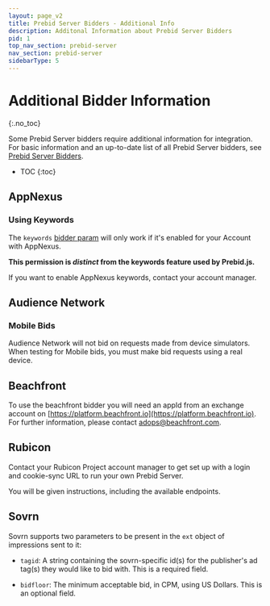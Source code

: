 ```yaml
---
layout: page_v2
title: Prebid Server Bidders - Additional Info
description: Additonal Information about Prebid Server Bidders
pid: 1
top_nav_section: prebid-server
nav_section: prebid-server
sidebarType: 5
---
```


# Additional Bidder Information
{:.no_toc}

Some Prebid Server bidders require additional information for integration. For basic information and an up-to-date list of all Prebid Server bidders, see [Prebid Server Bidders]({{site.baseurl}}/dev-docs/prebid-server-bidders.html).

* TOC
{:toc}

## AppNexus

### Using Keywords

The `keywords` [bidder param](https://github.com/prebid/prebid-server/blob/master/static/bidder-params/appnexus.json) will only work if
it's enabled for your Account with AppNexus.

**This permission is _distinct_ from the keywords feature used by Prebid.js.**

If you want to enable AppNexus keywords, contact your account manager.

## Audience Network

### Mobile Bids

Audience Network will not bid on requests made from device simulators. When testing for Mobile bids, you must make bid requests using a real device.

## Beachfront

To use the beachfront bidder you will need an appId from an exchange account on [https://platform.beachfront.io](https://platform.beachfront.io). For further information, please contact [adops@beachfront.com](mailto:adops@beachfront.com).

## Rubicon

Contact your Rubicon Project account manager to get set up with a login and cookie-sync URL to run your own Prebid Server.

You will be given instructions, including the available endpoints.

## Sovrn

Sovrn supports two parameters to be present in the `ext` object of impressions sent to it:

- `tagid`: A string containing the sovrn-specific id(s) for the publisher's ad tag(s) they would like to bid with. This is a required field.

- `bidfloor`: The minimum acceptable bid, in CPM, using US Dollars. This is an optional field.

